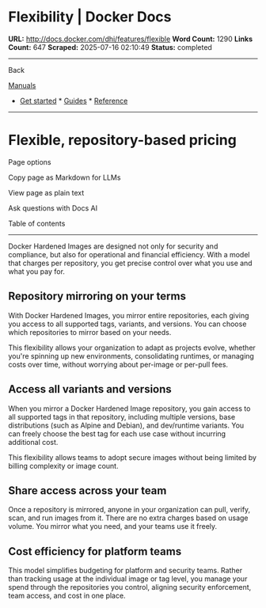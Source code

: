 # Flexibility | Docker Docs

**URL:** http://docs.docker.com/dhi/features/flexible
**Word Count:** 1290
**Links Count:** 647
**Scraped:** 2025-07-16 02:10:49
**Status:** completed

---

Back

[Manuals](https://docs.docker.com/manuals/)

  * [Get started](http://docs.docker.com/get-started/)   * [Guides](http://docs.docker.com/guides/)   * [Reference](http://docs.docker.com/reference/)

* * *

# Flexible, repository-based pricing

Page options

Copy page as Markdown for LLMs

View page as plain text

Ask questions with Docs AI

Table of contents

* * *

Docker Hardened Images are designed not only for security and compliance, but also for operational and financial efficiency. With a model that charges per repository, you get precise control over what you use and what you pay for.

## Repository mirroring on your terms

With Docker Hardened Images, you mirror entire repositories, each giving you access to all supported tags, variants, and versions. You can choose which repositories to mirror based on your needs.

This flexibility allows your organization to adapt as projects evolve, whether you're spinning up new environments, consolidating runtimes, or managing costs over time, without worrying about per-image or per-pull fees.

## Access all variants and versions

When you mirror a Docker Hardened Image repository, you gain access to all supported tags in that repository, including multiple versions, base distributions \(such as Alpine and Debian\), and dev/runtime variants. You can freely choose the best tag for each use case without incurring additional cost.

This flexibility allows teams to adopt secure images without being limited by billing complexity or image count.

## Share access across your team

Once a repository is mirrored, anyone in your organization can pull, verify, scan, and run images from it. There are no extra charges based on usage volume. You mirror what you need, and your teams use it freely.

## Cost efficiency for platform teams

This model simplifies budgeting for platform and security teams. Rather than tracking usage at the individual image or tag level, you manage your spend through the repositories you control, aligning security enforcement, team access, and cost in one place.